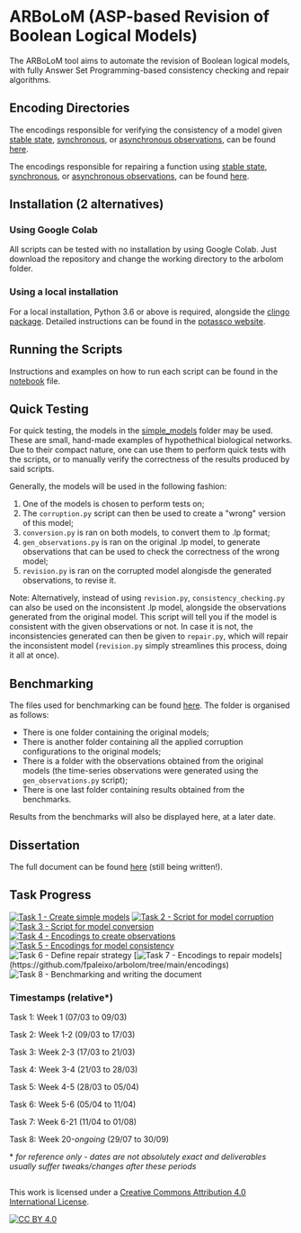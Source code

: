 # ARBoLoM (**A**SP-based **R**evision of **B**oolean **L**ogical **M**odels)
The ARBoLoM tool aims to automate the revision of Boolean logical models, with fully Answer Set Programming-based consistency checking and repair algorithms. 

## Encoding Directories
The encodings responsible for verifying the consistency of a model given [stable state](https://github.com/fpaleixo/arbolom/blob/main/encodings/consistency/ss_consistency.lp), [synchronous](https://github.com/fpaleixo/arbolom/blob/main/encodings/consistency/sync_consistency.lp), or [asynchronous observations](https://github.com/fpaleixo/arbolom/blob/main/encodings/consistency/async_consistency.lp), can be found [here](https://github.com/fpaleixo/arbolom/tree/main/encodings/consistency).

The encodings responsible for repairing a function using [stable state](https://github.com/fpaleixo/arbolom/blob/main/encodings/repairs/repairs_stable.lp), [synchronous](https://github.com/fpaleixo/arbolom/blob/main/encodings/repairs/repairs_sync.lp), or [asynchronous observations](https://github.com/fpaleixo/arbolom/blob/main/encodings/repairs/repairs_async.lp), can be found [here](https://github.com/fpaleixo/arbolom/tree/main/encodings/repairs).

## Installation (2 alternatives)

### Using Google Colab
All scripts can be tested with no installation by using Google Colab. Just download the repository and change the working directory to the arbolom folder.

### Using a local installation
For a local installation, Python 3.6 or above is required, alongside the [clingo package](https://pypi.org/project/clingo/). Detailed instructions can be found in the [potassco website](https://potassco.org/clingo/).

## Running the Scripts

Instructions and examples on how to run each script can be found in the [notebook](https://github.com/fpaleixo/arbolom/blob/main/ARBoLoM.ipynb) file.

## Quick Testing
For quick testing, the models in the [simple_models](https://github.com/fpaleixo/arbolom/blob/main/simple_models) folder may be used. These are small, hand-made examples of hypothethical biological networks. Due to their compact nature, one can use them to perform quick tests with the scripts, or to manually verify the correctness of the results produced by said scripts.

Generally, the models will be used in the following fashion:
1. One of the models is chosen to perform tests on; 
2. The `corruption.py` script can then be used to create a "wrong" version of this model;
3. `conversion.py` is ran on both models, to convert them to .lp format;
4. `gen_observations.py` is ran on the original .lp model, to generate observations that can be used to check the correctness of the wrong model;
5. `revision.py` is ran on the corrupted model alongisde the generated observations, to revise it. 

Note: Alternatively, instead of using `revision.py`, `consistency_checking.py` can also be used on the inconsistent .lp model, alongside the observations generated from the original model. This script will tell you if the model is consistent with the given observations or not. In case it is not, the inconsistencies generated can then be given to `repair.py`, which will repair the inconsistent model (`revision.py` simply streamlines this process, doing it all at once).

## Benchmarking
The files used for benchmarking can be found [here](https://drive.google.com/drive/folders/1DeJDOSd3RLMIvrcW1WNfT1u0_lEQsP__?usp=sharing). The folder is organised as follows:
- There is one folder containing the original models;
- There is another folder containing all the applied corruption configurations to the original models;
- There is a folder with the observations obtained from the original models (the time-series observations were generated using the `gen_observations.py` script);
- There is one last folder containing results obtained from the benchmarks.

Results from the benchmarks will also be displayed here, at a later date.

## Dissertation
The full document can be found [here](https://drive.google.com/file/d/1yZACpuRfHjQhUT-3nFDBANZrtGHtZ_XP/view?usp=sharing) (still being written!).

## Task Progress

[![Task 1 - Create simple models](https://img.shields.io/badge/Task_1-Create_simple_models-green?style=for-the-badge&logo=Adobe+Acrobat+Reader)](https://github.com/fpaleixo/arbolom/tree/main/simple_models) 
[![Task 2 - Script for model corruption](https://img.shields.io/badge/Task_2-Script_for_model_corruption-green?style=for-the-badge&logo=python)](https://github.com/fpaleixo/arbolom/blob/main/corruption.py)
[![Task 3 - Script for model conversion](https://img.shields.io/badge/Task_3-Script_for_model_conversion-green?style=for-the-badge&logo=python)](https://github.com/fpaleixo/arbolom/blob/main/conversion.py)
[![Task 4 - Encodings to create observations](https://img.shields.io/badge/Task_4-Encodings_to_create_observations-green?style=for-the-badge&logo=dev.to)](https://github.com/fpaleixo/arbolom/tree/main/encodings)
[![Task 5 - Encodings for model consistency](https://img.shields.io/badge/Task_5-Encodings_for_model_consistency-green?style=for-the-badge&logo=dev.to)](https://github.com/fpaleixo/arbolom/tree/main/encodings)
![Task 6 - Define repair strategy](https://img.shields.io/badge/Task_6-Define_repair_strategy-green?style=for-the-badge&logo=Adobe+Acrobat+Reader)
[![Task 7 - Encodings to repair models](https://img.shields.io/badge/Task_7-Encodings_to_repair_models_(and_respective_optimizations)-green?style=for-the-badge&logo=dev.to)](https://github.com/fpaleixo/arbolom/tree/main/encodings)
![Task 8 - Benchmarking and writing the document](https://img.shields.io/badge/Task_8-Benchmarking_and_writing_the_document-yellow?style=for-the-badge&logo=dev.to)

### Timestamps (relative*)

Task 1: Week 1 (07/03 to 09/03)

Task 2: Week 1-2 (09/03 to 17/03)

Task 3: Week 2-3 (17/03 to 21/03)

Task 4: Week 3-4 (21/03 to 28/03)

Task 5: Week 4-5 (28/03 to 05/04)

Task 6: Week 5-6 (05/04 to 11/04)

Task 7: Week 6-21 (11/04 to 01/08)

Task 8: Week 20-*ongoing* (29/07 to 30/09)

\* *for reference only - dates are not absolutely exact and deliverables usually suffer tweaks/changes after these  periods*



##

This work is licensed under a
[Creative Commons Attribution 4.0 International License][cc-by].

[![CC BY 4.0][cc-by-image]][cc-by]

[cc-by]: http://creativecommons.org/licenses/by/4.0/
[cc-by-image]: https://i.creativecommons.org/l/by/4.0/88x31.png
[cc-by-shield]: https://img.shields.io/badge/License-CC%20BY%204.0-lightgrey.svg
